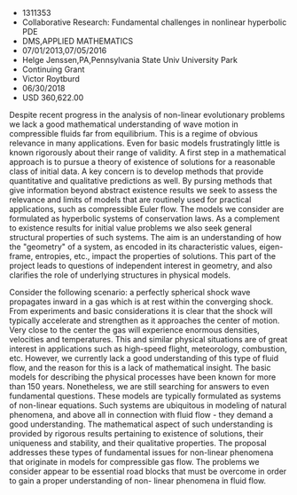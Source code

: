 
* 1311353
* Collaborative Research: Fundamental challenges in nonlinear hyperbolic PDE
* DMS,APPLIED MATHEMATICS
* 07/01/2013,07/05/2016
* Helge Jenssen,PA,Pennsylvania State Univ University Park
* Continuing Grant
* Victor Roytburd
* 06/30/2018
* USD 360,622.00

Despite recent progress in the analysis of non-linear evolutionary problems we
lack a good mathematical understanding of wave motion in compressible fluids far
from equilibrium. This is a regime of obvious relevance in many applications.
Even for basic models frustratingly little is known rigorously about their range
of validity. A first step in a mathematical approach is to pursue a theory of
existence of solutions for a reasonable class of initial data. A key concern is
to develop methods that provide quantitative and qualitative predictions as
well. By pursing methods that give information beyond abstract existence results
we seek to assess the relevance and limits of models that are routinely used for
practical applications, such as compressible Euler flow. The models we consider
are formulated as hyperbolic systems of conservation laws. As a complement to
existence results for initial value problems we also seek general structural
properties of such systems. The aim is an understanding of how the "geometry" of
a system, as encoded in its characteristic values, eigen-frame, entropies, etc.,
impact the properties of solutions. This part of the project leads to questions
of independent interest in geometry, and also clarifies the role of underlying
structures in physical models.

Consider the following scenario: a perfectly spherical shock wave propagates
inward in a gas which is at rest within the converging shock. From experiments
and basic considerations it is clear that the shock will typically accelerate
and strengthen as it approaches the center of motion. Very close to the center
the gas will experience enormous densities, velocities and temperatures. This
and similar physical situations are of great interest in applications such as
high-speed flight, meteorology, combustion, etc. However, we currently lack a
good understanding of this type of fluid flow, and the reason for this is a lack
of mathematical insight. The basic models for describing the physical processes
have been known for more than 150 years. Nonetheless, we are still searching for
answers to even fundamental questions. These models are typically formulated as
systems of non-linear equations. Such systems are ubiquitous in modeling of
natural phenomena, and above all in connection with fluid flow - they demand a
good understanding. The mathematical aspect of such understanding is provided by
rigorous results pertaining to existence of solutions, their uniqueness and
stability, and their qualitative properties. The proposal addresses these types
of fundamental issues for non-linear phenomena that originate in models for
compressible gas flow. The problems we consider appear to be essential road
blocks that must be overcome in order to gain a proper understanding of non-
linear phenomena in fluid flow.
